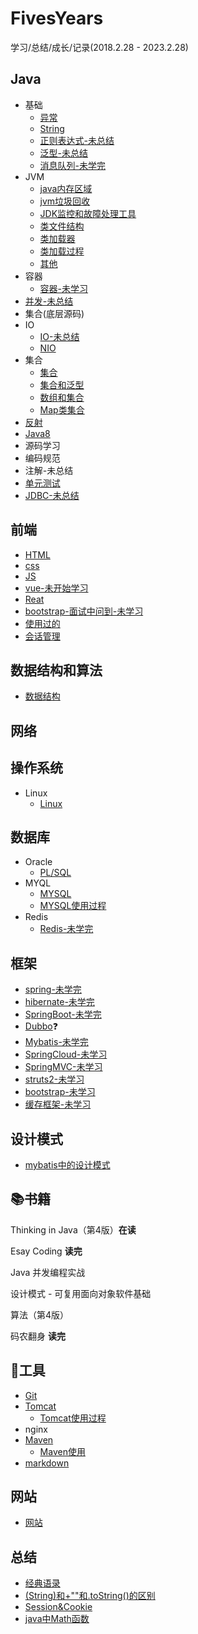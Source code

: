 # FivesYears
学习/总结/成长/记录(2018.2.28 - 2023.2.28)

## Java
- 基础
	- [异常](https://github.com/helloGitHubQ/FivesYears/blob/master/docs/base/Exception.md "异常")
	- [String](https://github.com/helloGitHubQ/FivesYears/blob/master/docs/base/String.md "String")
	- [正则表达式-未总结](https://github.com/helloGitHubQ/FivesYears/blob/master/docs/base/regex.md "正则")
	- [泛型-未总结](https://github.com/helloGitHubQ/FivesYears/blob/master/docs/base/generics.md)
	- [消息队列-未学完](https://github.com/helloGitHubQ/FiveYears/blob/master/docs/base/messageQueue.md)
- JVM
	- [java内存区域](https://github.com/helloGitHubQ/FivesYears/blob/master/docs/base/jvm/Java%E5%86%85%E5%AD%98%E5%8C%BA%E5%9F%9F.md "java内存区域")
	- [jvm垃圾回收](https://github.com/helloGitHubQ/FivesYears/blob/master/docs/base/jvm/Java%E5%9E%83%E5%9C%BE%E5%9B%9E%E6%94%B6.md "jvm垃圾回收")
	- [JDK监控和故障处理工具](https://github.com/helloGitHubQ/FivesYears/blob/master/docs/base/jvm/JDK%E7%9B%91%E6%8E%A7%E5%92%8C%E6%95%85%E9%9A%9C%E5%A4%84%E7%90%86%E5%B7%A5%E5%85%B7.md "JDK监控和故障处理工具")
	- [类文件结构](https://github.com/helloGitHubQ/FivesYears/blob/master/docs/base/jvm/%E7%B1%BB%E6%96%87%E4%BB%B6%E7%BB%93%E6%9E%84.md "类文件结构")
	- [类加载器](https://github.com/helloGitHubQ/FivesYears/blob/master/docs/base/jvm/%E7%B1%BB%E5%8A%A0%E8%BD%BD%E5%99%A8.md "类加载器")
	- [类加载过程](https://github.com/helloGitHubQ/FivesYears/blob/master/docs/base/jvm/%E7%B1%BB%E5%8A%A0%E8%BD%BD%E8%BF%87%E7%A8%8B.md "类加载过程")
	- [其他](https://github.com/helloGitHubQ/FiveYears/blob/master/docs/base/jvm/other.md "其他")
- 容器
	- [容器-未学习](https://github.com/helloGitHubQ/FiveYears/blob/master/docs/base/%E5%AE%B9%E5%99%A8.md)
- [并发-未总结](https://github.com/helloGitHubQ/FiveYears/blob/master/docs/base/Concurrency.md)
- 集合(底层源码)
- IO
	- [IO-未总结](https://github.com/helloGitHubQ/FiveYears/blob/master/docs/base/io.md)
	- [NIO](https://github.com/helloGitHubQ/FiveYears/blob/master/docs/base/nio.md)
- 集合
	- [集合](https://github.com/helloGitHubQ/FiveYears/blob/master/docs/base/collection/collection.md)
	- [集合和泛型](https://github.com/helloGitHubQ/FiveYears/blob/master/docs/base/collection/collectionGenerics.md)
	- [数组和集合](https://github.com/helloGitHubQ/FiveYears/blob/master/docs/base/collection/collectionLlist.md)
	- [Map类集合](https://github.com/helloGitHubQ/FiveYears/blob/master/docs/base/collection/map.md)
- [反射](https://github.com/helloGitHubQ/FiveYears/blob/master/docs/base/Reflect.md)
- [Java8](https://github.com/helloGitHubQ/FiveYears/blob/master/docs/base/java8/java8.md)
- 源码学习
- 编码规范
- 注解-未总结
- [单元测试](https://github.com/helloGitHubQ/FiveYears/tree/master/docs/base/UnitTest.md)
- [JDBC-未总结](https://github.com/helloGitHubQ/FivesYears/blob/master/docs/database/JDBC.md "JDBC")

## 前端
- [HTML](https://github.com/helloGitHubQ/FivesYears/blob/master/docs/web/html/html.md)
- [css](https://github.com/helloGitHubQ/FivesYears/blob/master/docs/web/css/css.md)
- [JS](https://github.com/helloGitHubQ/FivesYears/blob/master/docs/web/js/JavaScript.md)
- [vue-未开始学习](https://github.com/helloGitHubQ/FivesYears/blob/master/docs/web/vue/vue.md)
- [Reat](https://github.com/helloGitHubQ/FivesYears/blob/master/docs/web/reat/reat.md)
- [bootstrap-面试中问到-未学习](https://github.com/helloGitHubQ/FiveYears/blob/master/docs/web/bootsrap.md)
- [使用过的](https://github.com/helloGitHubQ/FivesYears/blob/master/docs/web/used.md)
- [会话管理](https://github.com/helloGitHubQ/FivesYears/blob/master/docs/web/session.md)
## 数据结构和算法
- [数据结构](https://github.com/helloGitHubQ/FivesYears/blob/master/docs/dataStructure/DataStructure.md)

## 网络
## 操作系统
- Linux
	- [Linux](https://github.com/helloGitHubQ/FiveYears/blob/master/docs/os/Linux.md) 
## 数据库
- Oracle
	- [PL/SQL](https://github.com/helloGitHubQ/FivesYears/blob/master/docs/database/DataBase.md "database") 
- MYQL
	- [MYSQL](https://github.com/helloGitHubQ/FivesYears/blob/master/docs/database/MYSQL.md "MYSQL")
	- [MYSQL使用过程](https://github.com/helloGitHubQ/FivesYears/blob/master/docs/database/MYSQL_use.md "MYSQL使用过程")
- Redis
	- [Redis-未学完](https://github.com/helloGitHubQ/FiveYears/blob/master/docs/database/NoSql/redis.md) 
## 框架
- [spring-未学完](https://github.com/helloGitHubQ/FiveYears/blob/master/docs/frame/spring.md)
- [hibernate-未学完](https://github.com/helloGitHubQ/FiveYears/blob/master/docs/frame/hibernate.md)
- [SpringBoot-未学完](https://github.com/helloGitHubQ/FiveYears/blob/master/docs/frame/SpringBoot/SpringBoot.md)
- [Dubbo](https://github.com/helloGitHubQ/FiveYears/blob/master/docs/frame/Dubbo.md):question:
- [Mybatis-未学完](https://github.com/helloGitHubQ/FiveYears/blob/master/docs/frame/Mybatis/Mybatis.md)
- [SpringCloud-未学习](https://github.com/helloGitHubQ/FiveYears/blob/master/docs/frame/SpringCloud.md)
- [SpringMVC-未学习](https://github.com/helloGitHubQ/FiveYears/blob/master/docs/frame/SpringMVC.md)
- [struts2-未学习](https://github.com/helloGitHubQ/FiveYears/blob/master/docs/frame/struts2.md)
- [bootstrap-未学习](https://github.com/helloGitHubQ/FiveYears/blob/master/docs/frame/bootstrap.md)
- [缓存框架-未学习](https://github.com/helloGitHubQ/FiveYears/blob/master/docs/frame/cacheFramework.md)
## 设计模式

- [mybatis中的设计模式](https://github.com/helloGitHubQ/FiveYears/blob/master/docs/designPatterns/mybatis.md)

## :books:书籍
Thinking in Java（第4版）**在读**

Esay Coding **读完**

Java 并发编程实战

设计模式 - 可复用面向对象软件基础

算法（第4版）

码农翻身 **读完**

## :hammer:工具
- [Git](https://github.com/helloGitHubQ/FivesYears/blob/master/docs/tools/Git.md "Git")
- [Tomcat](https://github.com/helloGitHubQ/FiveYears/blob/master/docs/tools/tomcat.md)
  - [Tomcat使用过程](https://github.com/helloGitHubQ/FiveYears/blob/master/docs/tools/Tomcat-use.md)
- nginx
- [Maven](https://github.com/helloGitHubQ/FiveYears/blob/master/docs/tools/Maven.md)
  - [Maven使用](https://github.com/helloGitHubQ/FiveYears/blob/master/docs/tools/Maven-use.md)
- [markdown](https://github.com/helloGitHubQ/FiveYears/blob/master/docs/tools/markdown.md)
## 网站

- [网站](https://github.com/helloGitHubQ/FivesYears/blob/master/docs/network/used.md)

## 总结
- [经典语录](https://github.com/helloGitHubQ/FivesYears/blob/master/docs/summary/ClassicQuotation.md "经典语录")
- [(String)和+""和.toString()的区别](https://github.com/helloGitHubQ/FivesYears/blob/master/docs/summary/String%E8%BD%AC%E6%8D%A2%E6%AF%94%E8%BE%83.md)
- [Session&Cookie](https://github.com/helloGitHubQ/FivesYears/blob/master/docs/summary/sessionCookie.md "sessionCookie")
- [java中Math函数](https://github.com/helloGitHubQ/FiveYears/blob/master/docs/summary/Math.md)


